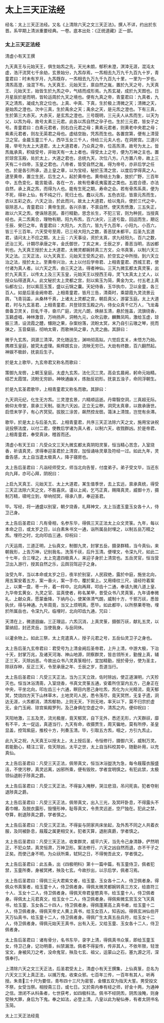 # 太上三天正法经

经名：太上三天正法经。又名《上清除六天之文三天正法》。撰人不详，约出於东晋。系早期上清派重要经典。一卷。底本出处：《正统道藏》正一部。

### 太上三天正法经

清虚小有天王撰

九天真王与元始天王，俱生始炁之先，天光未朗，郁积未澄，溟涬无涯，混沌太虚，浩汗流冥七千余劫，玄景始分，九炁存焉，一炁相去九万九千九百九十岁，青童君曰：时未有岁月，九炁既存，一炁相去九万九千九百九十里，一里为一岁也。清炁高澄，浊混下布。九天真王、元始天王，禀自然之胤，置於九天之号，九天真王、元始天王，始皆生於九炁之中，气结而成形焉。九炁玄凝，成於九天图也。日月星辰於是而明，皆轮运周於九天之境也。便有九真之帝，青童君曰：九真者，九天之清炁，凝成九宫之位也。上真、中真、下真，生於极上清微之天；清微之天，是始炁之澄也。次中三真，生於禹余之天；禹余之天，是元炁之澄也。下有三真，生於第三大赤天。大赤天，是玄炁之澄也。三号既明，三元夫人从炁而生，以天为父，以炁为母，故号太素三元君。此各以炁自然之孕子也。生於三元君，皆女子之号。青童君曰：白素元君者，则右白元君之母；黄素元君者，则黄老中央君之母；紫素元君者，则左无英君之母也。虚结空胎，凭炁而生也。各置宫第，便有上清营卫之官。金晨玉童三千人，西华玉女三千人，侍给三元夫人也，在洞房宫。三道兴隆，举号为太上大道君，太上大道君者，乃众真之帝，位高炁清，故号为太上。皆炁胤承真，积级受号，非始天有一太上者也。得受太上之号，便为万神之主也。置於琼宫玉殿，处於太上，大道之君也，总统九天，次位八方。八方置八帝，故上三天有二十四帝，玉皇之君也。八帝者，皆受自然之胤，得为帝号，亦非后学之任也。於是各引所承，造上皇之章，以为宝经，秘於玉清之宫，以度后学得真之人。逮至黄帝，置立生民，后生之人，起於黄帝也。黄帝结土为象，放於广野，三百年中，五色变化，能言能语，各在一方，故有伧秦氐夷蛮差之类也。五姓合德，亦法自然，承上真之炁，而得为人也。能有生死之期，寿命之会。若有骨炁系真，便为不死，得补上仙，有不纯之行，死归土也。蠢以元炁，五色衣冠，皆禀元炁而生，衣以五彩之衣。六天之治，於此而兴。故太上大道君，给以鬼兵，使於三代之中，驱除恶人。青童君曰：黄帝生民，各兴杀害，不禀自然，使天炁愤激，三五失正，故以六天之炁，使诛除恶民。善行精勤，思念长生，不犯三官，则为种民，当授真经也。夫二炁离合，理物有期，阳九布炁，百六决灾，三道亏盈，回运而生，期讫壬辰、癸巳之年。青童君曰：大阳九、大百六，皆九千九百年，小阳九、小百六，皆三千三百年。六天受号至周，已三经大阳九之数，善恶犹未都平。后圣九玄道君，请问太上不应之期，太上云：六天事设，资於太真，求九经阳九、百六之数，还治三天。计期尽承唐之年，金氏御世，丁亥之末，壬辰之岁，善恶当明，吉凶都判也。九天真王授於太上大道君，太微灵都婉转真三方文，众书真箓，以制六天三天之法。三天正法，以九天真王、元始天王受炁之初，於空玄之中所授。到六天立治之法，授於太上。至黄帝兴治，太上以付后学帝君、上相青童君、西城王君，使付诸为真人者。以六天之炁，由三天之法，得者神仙。三天九微玄都太真灵箓，出於九天真王，以传太上及三天玉皇，元始天王以授西王母，灵飞太真太上丈人，以授众仙得道真人。此文秘於太上灵都之宫，刻以紫玉为简，黄金为文。付五老上真仙都左公，封以紫蕊玉笈，盛以云锦之囊。天妃侍香，玉华执巾，卫以金童，各三百人。如是后圣金阙帝君、上相青童君，皆月三告，清斋时，乘碧霞九灵流景云舆，飞青羽盖，从桑林千真，上诸太上灵都之宫，朝启真父，游宴玉庭。太上大道君，时与九玄圣君、上相青童君，共登琼宫玉殿之内，侍女众真千亿万人，飞龙毒兽备卫灵关，巨虬千寻，奋爪广庭，流光八朗，焕赫玉清，悬於旌盖，流旗绕香，玉籁虚唱，神林激音，万响扬声，洞畅九元，众吹云歌，麟舞凤鸣，激给玉虚，琼振三清，设流霞之醴，镮刚之果，杂案纷落，流盼太冥，末乃自引云璈之琴，抚而弹之，玉音粲丽，彻响太霄，而歌神凤之章，九灵之曲。其辞曰：

微乎九玄炁，洞源三清滓。灵化随运生，渊响彻高拟。六觉启玄关，未悟方乃始。携襟玉皇庭，披究太虚理。紫辉朗玄台，流映无穷已。大劫有终数，百六翻然起。神娱不极龄，抚哀后生子。

於是太上歌毕，九玄帝君又称名而歌曰：

策御九龙辔，上朝玉皇庭。太虚九玄炁，法化沉三灵。高会玄晨阙，躬命元始精。结芒太霞馆，流盼无穷龄。神映通幽关，炼胎反初形。抚哀五浊子，命同浮朝生。

於是九玄圣君歌毕，上相青童君又称名而歌。其辞曰：

九天洞元纪，化生无方炁。三灵澄玄景，六精顺运逝。丹霄翳空洞，三真超无际。俯仰太帝堂，禀承三天制。驱洗六天凶，正立无尘秽。洞究太真章，以救承唐世。启悟末学子，有心齐冥契。拔脱三涂苦，飙然控龙辔。蔼沬上清馆，岂觉有余滞。

歌毕，於是太上与后圣九玄、上相青童君，共序三天正法除六天之文，施用宝诀祝说投祭法度，以付二君，使教后学诸为真人者，以制六天，收戮群凶。於是帝君、上相青童君，奉受真诀，稽首而还。

清虚小有天王曰：凡受众文三天九微玄都太真阴阳灵箓，恒当精心苦念，入室烧香，祈请真灵，求得奉迎圣君於上清宫，加恒诵咏灵章及符经一过。如此九年，灵垂告感，太上自当遣太极真人，降子寝房也。

太上告后圣君曰：凡诣经师受文，师当北向告誓，付度弟子。弟子受文毕，当还东向九拜，亦可心拜，阴祝曰：

上启九天真王、元始天王、太上大道君，某生值季世，去上玄远，禀承真统，得受三天正法除六天之文，不胜喜庆。谨以上闻，乞丐正真，赐降真灵，威御十方，摄制万精，啸咤立到，举响彻冥，得承八景，奉迎圣君。

毕。写经，将一通盛以别室，朝夕烧香，礼拜神文，太上当遣玉童玉女各十人，侍卫己身。

太上告后圣君曰：凡有骨相，名参东华，得佩三天正法太上众文灵箓。九年，每以本命之日，或太岁之日，以白素朱书文一通，诣所属岳封埋之，以制五岳万精之炁。埋符之时，北向叩齿三通，仰祝曰：

六天运周，三道正明，上仙真文，制御九灵，封掌五岳，摄录群精，当今真仙，来朝我形，上告万神，记别我名，洗荡千祆，后升玉清。便埋文，令深九尺，如此二十七年，合三埋之，太上克遣四极真人，来迎子身於上清宫也。五岳灵官，恒当营卫出入游行，授其自然之乐，云舆羽驾迎子之身。

汝受九年，当以本命或太岁之日，夜半於别室，人民寂绝，露於中庭，施坐北向，用五案安着五方，案一香火，案一手巾，覆於案上。又用绛纹三尺，请经符着案上，以果一盘，枣一升，着一柈中。北向再拜，叩齿十二通，奉请九微八道上皇、九华帝玄黄女、九灵之官、监真使者，称名某甲，昔受众书八灵真箓，九年请奉微礼、上献众真，愿蒙垂降，下纳丹心，使某体清气朗，威制十方，千邪万祆，悉皆执伏，得与神通。九年周竟，当又上烦明真。愿毕。如此都毕，以所祭果枣物，埋於所属岳也，令深九尺。临埋时，北向叩齿九通，咒曰：

天清在上，微道遐幽，三正理运，六炁沉消，上真灵箓，摄御万祆，献礼五灵，以蒙纳招，封还灵岳，当使我身，与岳同休。

以灌余物上。如此三祭，太上克遣真人，授子元君之号，五岳仙灵卫子之身也。

太上告后圣九玄帝君曰：君受号为上清金阙后圣帝君，上升上清，中游大极，下治十天，封掌万兆，及诸天河海、神山地源，阴察群灵，皆总领所关，勤搜上真，辅正三天，灭除凶恶。今故出众书八灵真箓相付，宜加精勤，授於骨分，使为圣主，除祆存种，反正三天，令至承唐之年、壬辰之岁，吾道当行。

太上告后圣君曰：凡受三天正法，当为三天立效，佐时除凶，使正道演明，六天殄灭也。恒当沐浴清斋，入室烧香，书真文灵箓五通，安着所住室内五方，己身正在中央，平坐北向，叩左齿三十六通，瞑目内思己身吐炁，炁化为火光精流，竟天郁冥，焚烧四方天下山林草木，土地灵司人民，悉令荡尽，竟天冥然，无复孑遗，洞达无涯，火炁都消，清炁郁勃，上则无天，下则无地，率天以下，莫不归宗於虚无，金门玉阙、琼宫紫殿罗列，及己身俱在空虚之中，清炁之内，便仰祝曰：

天阳地激，三五及灵，流光极崖，竟天郁冥，自下无外，悉还无形，六天群祆，靡有不平，太一促运，真道当行，九天有命，收摄贾生，周天徧地，莫有所停，圣皇显盖，控驾紫庭，推校十方，列奏玉清。毕，引取五方炁，咽之，方引九炁止。

此九天之祝，九天真王以授太上，太上授后圣，令恒修行，摄御六天，威制万灵。若能勤心，精注三官，佐天除凶，太平之世，太上自当科校其中，随勤补用，以充真仙。

太上告后圣君曰：凡受三天正法，佩带真文，恒当沐浴盥洗为急，每令屐履衣服盛洁，不使污秽，真灵远离，凶邪所乘，便有毁败，学者宜明慎之。有犯此禁，太极领仙退削子陟真之爵。

太上告后圣君曰：凡受三天正法，不得妄入掩秽，哭泣悲泪，吊问死丧。犯者夺削退陟真之爵。

太上告后圣君曰：凡受三天正法，佩带真文，出入三光，及冥旰卧息，不得露头不着巾帽，及脱衣露形，毁慢形神，耻辱真文，令贵灵远逝，空尸独在。犯此之禁，夺算，削退陟真之爵，学者慎之。

太上告后圣君曰：凡受三天正法，不得妄与阴家共床坐起，及外炁不同之人共着衣服，及同被卧息，屐履之属更相交关。犯者灭算，退削真爵，学者慎之。

太上告后圣君曰：凡受三天正法，收束群灵，威平六天，当先令己身清静，俨然明正，不犯众禁，真灵恒肃，万神卫形。案法修行，六天之凶自然而退，亦不干子之正矣。而使己身不明，为众祆所乘，轼轲之日，不得惋吾此文，学者慎之。

太上告后圣君曰：此五条，出《四极明科》第十一篇中篇，有玉童侍卫，佩者犯禁，玉童所奏，身被冥拷，殃及七玄。今故抄出，以示后学，佩者习焉。

太上告后圣君曰：得佩三元大君紫文者，给玉童、玉女各十二人，侍卫佩者身。得佩众书真箓者，给玉童十人，侍卫佩者身。得佩太微灵都婉转真三方文，给直符三十人、玉女十二人，侍卫佩者身。得佩天帝君皇愍真书，给玉童十人，侍卫佩者身。得佩太上元君真文，给玉女十二人，侍卫佩者身。得佩紫微玄宫玉文飞天真书，给玉童、玉女各二十四人，侍卫佩者身。得佩蓬莱高上真书者，给玉童十二人，侍卫佩者身。得佩天帝丈人黄上真书，给玉女百人，知吉凶。得佩玄洲仙伯开天万仙真书，给玉童十二人，侍卫佩者身。得佩广生太真五岳兵符，给玉女十二人，侍卫佩者身。得佩元始天王真书，出有入无，又给玉童、玉女各十二人，侍卫佩者身。

太上告后圣君曰：诸有骨分，名书东华，录字上清，得佩真书众箓，即给玉童玉女，侍卫己身，记功明善，纠禁漏泄。佩者不得妄传，传非其人，不依年限，轻泄宝文，身被风刀之考，没命鬼官，殃及七玄、祖父，运蒙山之石，塞九源之河，深慎奉行。

上清除六天之文三天正法，后圣君受太上，清虚小有天王撰集，上仙真箓，总名为六天文三天上真正法，以捕万鬼，收束众邪。七百年三传，一百年有其人，听再授。朱青三十尺为要信，青布四十三尺为密誓，金镮五双为指天大誓。男受投文不祭，女受当祭。相授斋三日，或七日。又於斋内奉有经之师，好金十两，为通神之信。泄闭不从科条者，七世获考，如四极科法。佩书不经阴炁，阴炁浊殗，则身受殃大罪，身后为下鬼。奉之如法，必登上清。八皇以此为秘仙券，有者太阴书名玉简。

太上三天正法经竟
